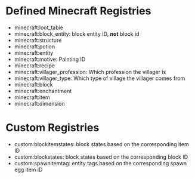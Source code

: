 # Defined Minecraft Registries
* minecraft:loot_table
* minecraft:block_entity: block entity ID, **not** block id
* minecraft:structure
* minecraft:potion
* minecraft:entity
* minecraft:motive: Painting ID
* minecraft:recipe
* minecraft:villager_profession: Which profession the villager is
* minecraft:villager_type: Which type of village the villager comes from
* minecraft:block
* minecraft:enchantment
* minecraft:item
* minecraft:dimension
# Custom Registries
* custom:blockitemstates: block states based on the corresponding item ID
* custom:blockstates: block states based on the corresponding block ID
* custom:spawnitemtag: entity tags based on the corresponding spawn egg item iD
